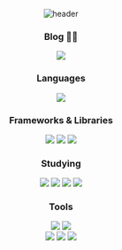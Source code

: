 <div align="center">

![header](https://capsule-render.vercel.app/api?type=venom&height=200&color=0:004FF9,100:6FB1FC&text=Sung-Woo%20Jeon&section=header&reversal=false&desc=Everything%20you%20want%20is%20on%20the%20other%20side%20of%20fear.&descAlign=58&descAlignY=70&textBg=false&fontColor=f1f1f1&fontAlignY=44&descSize=18)

### Blog ✍🏻
<div>
  <a href="https://velog.io/@castillou/posts">
    <img src="https://img.shields.io/badge/Velog-20C997?style=flat-square&logo=Velog&logoColor=20C997&labelColor=e0e0e0" />
  </a>
</div>

### Languages
<div>
  <img src="https://img.shields.io/badge/Typescript-%233178C6?style=flat-square&logo=Typescript&logoColor=%233178C6&labelColor=e0e0e0" />
</div>

### Frameworks & Libraries
<div>
  <img src="https://img.shields.io/badge/React-20232a.svg?style=flat-square&logo=react&logoColor=61DAFB" />
  <img src="https://img.shields.io/badge/React%20Query-%23FF4154?style=flat-square&logo=React%20Query&logoColor=FF4154&labelColor=e0e0e0" />
  <img src="https://img.shields.io/badge/styled%20components-%23DB7093?style=flat-square&logo=styled-components&logoColor=%23DB7093&labelColor=e0e0e0">
</div>

### Studying
<div>
  <img src="https://img.shields.io/badge/MongoDB-%2347A248?style=flat-square&logo=MongoDB&logoColor=%2347A248&labelColor=e0e0e0" />
  <img src="https://img.shields.io/badge/Express-%23000000?style=flat-square&logo=Express&logoColor=%23000000&labelColor=e0e0e0" />
  <img src="https://img.shields.io/badge/Redux-764ABC?style=flat-square&logo=redux&logoColor=764ABC&labelColor=e0e0e0" />
  <img src="https://img.shields.io/badge/NextJs-%20%23000000?style=flat-square&logo=Next.js&logoColor=%20%23000000&labelColor=e0e0e0" />
</div>

### Tools
<div>
  <img src="https://img.shields.io/badge/Git-F05033?style=flat-square&logo=git&logoColor=F05033&labelColor=e0e0e0" />
  <img src="https://img.shields.io/badge/Github-181717?style=flat-square&logo=github&logoColor=181717&labelColor=e0e0e0" />
  <br>
  <img src="https://img.shields.io/badge/Figma-F24E1E.svg?style=flat-square&logo=figma&logoColor=F24E1E&labelColor=e0e0e0" />
  <img src="https://img.shields.io/badge/adobe%20photoshop-%23001E36?style=flat-square&logo=adobephotoshop&logoColor=%23001E36&labelColor=e0e0e0" />
  <img src="https://img.shields.io/badge/adobe%20illustrator-%23330000?style=flat-square&logo=adobeillustrator&logoColor=%23330000&labelColor=e0e0e0" />
<div/>

<div/>

  
